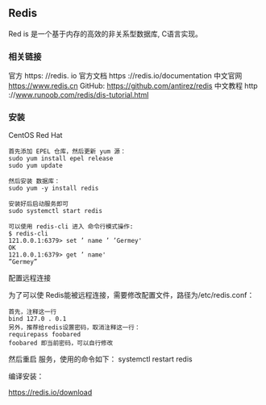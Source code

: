 ## Redis

Red is 是一个基于内存的高效的非关系型数据库, C语言实现。
### 相关链接
官方 https: //redis. io
官方文档 https ://redis.io/documentation
中文官网 https://www.redis.cn
GitHub: https://github.com/antirez/redis
中文教程 http ://www.runoob.com/redis/dis-tutorial.html



### 安装

CentOS Red Hat
```
首先添加 EPEL 仓库，然后更新 yum 源：
sudo yum install epel release
sudo yum update

然后安装 数据库：
sudo yum -y install redis

安装好后启动服务即可
sudo systemctl start redis

可以使用 redis-cli 进入 命令行模式操作:
$ redis-cli
121.0.0.1:6379> set ’ name ’ ’Germey'
OK
121.0.0.1:6379> get ’ name'
”Germey”
```

配置远程连接

为了可以使 Redis能被远程连接，需要修改配置文件，路径为/etc/redis.conf：

```
首先，注释这一行
bind 127.0 . 0.1
另外，推荐给redis设置密码，取消注释这一行：
requirepass foobared
foobared 即当前密码，可以自行修改
```

然后重启 服务，使用的命令如下：
systemctl restart redis 



编译安装：

https://redis.io/download

